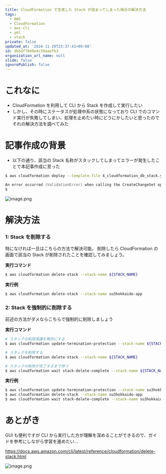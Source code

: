 ```yaml
---
title: CloudFormation で生成した Stack が詰まってしまった場合の解決方法
tags:
  - AWS
  - CloudFormation
  - aws-cli
  - yml
  - stack
private: false
updated_at: '2024-11-20T23:37:41+09:00'
id: dbbdf7849e4c39aaefb3
organization_url_name: null
slide: false
ignorePublish: false
---
```

# これなに

- CloudFormation を利用して CLI から Stack を作成して実行したい
- しかし、その時にステータスが処理中系の状態になっており CLI でのコマンド実行が失敗してしまい、処理を止めたい時にどうにかしたいと思ったのでそれの解決方法を調べてみた


# 記事作成の背景

- 以下の通り、該当の Stack 名称がスタックしてしまってエラーが発生したことで本記事作成に至った

```zsh
$ aws cloudformation deploy --template-file 4_cloudformation_db_stack.yml --stack-name su3hokkaido-app --parameter-overrides $(cat dev.cfg) --capabilities CAPABILITY_NAMED_IAM --no-execute-changeset

An error occurred (ValidationError) when calling the CreateChangeSet operation: Stack:arn:aws:cloudformation:ap-northeast-1:314146317837:stack/su3hokkaido-app/2d6a1ab0-a72d-11ef-9c48-06a6ece35625 is in ROLLBACK_COMPLETE state and can not be updated.
$ 
```

![image.png](https://qiita-image-store.s3.ap-northeast-1.amazonaws.com/0/2819748/6f8b6a1b-ec72-ffd3-d826-4aa6de8f2f7b.png)


# 解決方法

### 1: Stack を削除する

特になければ一旦はこちらの方法で解決可能。
削除したら CloudFormation の画面で該当の Stack が削除されたことを確認してみましょう。

**実行コマンド**

```zsh
$ aws cloudformation delete-stack --stack-name ${STACK_NAME}
```

**実行例**

```zsh
$ aws cloudformation delete-stack --stack-name su3hokkaido-app
```

### 2: Stack を強制的に削除する

前述の方法がダメならこちらで強制的に削除しましょう

**実行コマンド**

```zsh
# スタックの削除保護を無効にする
$ aws cloudformation update-termination-protection --stack-name ${STACK_NAME} --no-enable-termination-protection

# スタックを削除する
$ aws cloudformation delete-stack --stack-name ${STACK_NAME}

# スタックの削除が完了するまで待つ
$ aws cloudformation wait stack-delete-complete --stack-name ${STACK_NAME}
```

**実行例**

```zsh
$ aws cloudformation update-termination-protection --stack-name su3hokkaido-app --no-enable-termination-protection
$ aws cloudformation delete-stack --stack-name su3hokkaido-app
$ aws cloudformation wait stack-delete-complete --stack-name su3hokkaido-app
```

# あとがき

GUI も便利ですが CLI から実行した方が理解を深めることができるので、ガイドを参考にしながら学習を進めたい…

https://docs.aws.amazon.com/cli/latest/reference/cloudformation/delete-stack.html

![image.png](https://qiita-image-store.s3.ap-northeast-1.amazonaws.com/0/2819748/590b08b5-f9c5-ca60-644d-af4170db6951.png)

